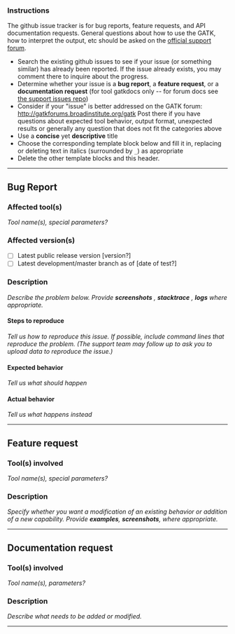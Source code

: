 ### Instructions

The github issue tracker is for bug reports, feature requests, and API documentation requests. General questions about how to use the GATK, how to interpret the output, etc should be asked on the [official support forum](http://gatkforums.broadinstitute.org/gatk).
- Search the existing github issues to see if your issue (or something similar) has already been reported.  If the issue already exists, you may comment there to inquire about the progress.
- Determine whether your issue is a **bug report**, a **feature request**, or a **documentation request** (for tool gatkdocs only -- for forum docs see [the support issues repo](https://github.com/broadinstitute/dsde-docs/issues))
- Consider if your "issue" is better addressed on the GATK forum: http://gatkforums.broadinstitute.org/gatk  Post there if you have questions about expected tool behavior, output format, unexpected results or generally any question that does not fit the categories above
- Use a **concise** yet **descriptive** title
- Choose the corresponding template block below and fill it in, replacing or deleting text in italics (surrounded by `_`) as appropriate
- Delete the other template blocks and this header.

----

## Bug Report

### Affected tool(s)
_Tool name(s), special parameters?_

### Affected version(s)
- [ ] Latest public release version [version?]
- [ ] Latest development/master branch as of [date of test?]

### Description 
_Describe the problem below. Provide **screenshots** , **stacktrace** , **logs** where appropriate._

#### Steps to reproduce
_Tell us how to reproduce this issue. If possible, include command lines that reproduce the problem. (The support team may follow up to ask you to upload data to reproduce the issue.)_

#### Expected behavior
_Tell us what should happen_

#### Actual behavior
_Tell us what happens instead_

----

## Feature request

### Tool(s) involved
_Tool name(s), special parameters?_

### Description
_Specify whether you want a modification of an existing behavior or addition of a new capability._
_Provide **examples**, **screenshots**, where appropriate._

----

## Documentation request

### Tool(s) involved
_Tool name(s), parameters?_

### Description 
_Describe what needs to be added or modified._

----


